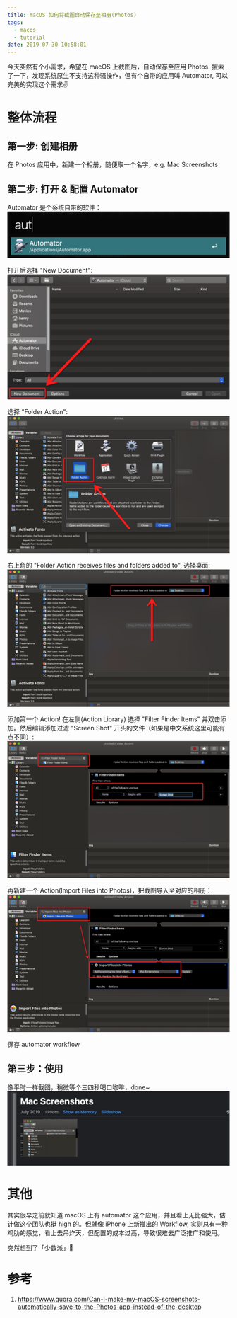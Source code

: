 ```yaml
---
title: macOS 如何将截图自动保存至相册(Photos)
tags:
  - macos
  - tutorial
date: 2019-07-30 10:58:01
---
```



今天突然有个小需求，希望在 macOS 上截图后，自动保存至应用 Photos. 搜索了一下，发现系统原生不支持这种骚操作，但有个自带的应用叫 Automator, 可以完美的实现这个需求✌️


<!--more-->

# 整体流程
## 第一步: 创建相册
在 Photos 应用中，新建一个相册，随便取一个名字，e.g. Mac Screenshots

## 第二步: 打开 & 配置 Automator
Automator 是个系统自带的软件：
![](../images/blog/190729_save_screenshot_tutorial/15643694506733.jpg)

打开后选择 "New Document":
![](../images/blog/190729_save_screenshot_tutorial/15643696947239.jpg)

选择 "Folder Action":
![](../images/blog/190729_save_screenshot_tutorial/15643697575204.jpg)

右上角的 "Folder Action receives files and folders added to", 选择桌面:
![](../images/blog/190729_save_screenshot_tutorial/15643698567086.jpg)

添加第一个 Action! 在左侧(Action Library) 选择 "Filter Finder Items" 并双击添加。然后编辑添加过滤 "Screen Shot" 开头的文件（如果是中文系统这里可能有点不同）:
![](../images/blog/190729_save_screenshot_tutorial/15643703266478.jpg)

再新建一个 Action(Import Files into Photos)，把截图导入至对应的相册：
![](../images/blog/190729_save_screenshot_tutorial/15643705737083.jpg)

保存 automator workflow

## 第三步：使用
像平时一样截图，稍微等个三四秒喝口咖啡，done~
![](../images/blog/190729_save_screenshot_tutorial/15643707665517.jpg)


# 其他
其实很早之前就知道 macOS 上有 automator 这个应用，并且看上无比强大，估计做这个团队也挺 high 的。但就像 iPhone 上新推出的 Workflow, 实则总有一种鸡肋的感觉，看上去吊炸天，但配置的成本过高，导致很难去广泛推广和使用。

突然想到了「少数派」🐶

# 参考
1. https://www.quora.com/Can-I-make-my-macOS-screenshots-automatically-save-to-the-Photos-app-instead-of-the-desktop


